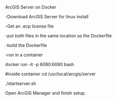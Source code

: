 ArcGIS Server on Docker

-Download ArcGIS Server for linux install

-Get an .ecp license file

-put both files in the same location as the Dockerfile

-build the Dockerfile

-run in a container

docker run -it -p 6080:6080 <imagename> bash

#inside container
cd /usr/local/arcgis/server

./startserver.sh

Open ArcGIS Manager and finish setup.